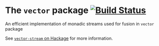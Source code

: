 The `vector` package [![Build Status](https://travis-ci.org/haskell/vector.png?branch=master)](https://travis-ci.org/haskell/vector)
====================

An efficient implementation of monadic streams used for fusion in `vector` package

See [`vector-stream` on Hackage](http://hackage.haskell.org/package/vector-stream) for more information.
